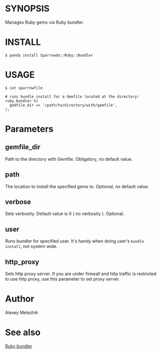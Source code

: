 # SYNOPSIS

Manages Ruby gems via Ruby bundler.

# INSTALL

    $ panda install Sparrowdo::Ruby::Bundler

# USAGE

    $ cat sparrowfile

    # runs bundle install for a Gemfile located at the directory:
    ruby_bundler %(
      gemfile_dir => '/path/to/directory/with/gemfile',
    );


# Parameters


## gemfile_dir

Path to the directory with Gemfile. Obligatory, no default value.


## path

The location to install the specified gems to. Optional, no default value.


## verbose

Sets verbosity. Default value is 0 ( no verbosity ). Optional.

## user

Runs bundler for specified user. It's handy when doing user's `bundle install`, not system wide.

## http_proxy

Sets http proxy server. If you are under firewall and http traffic is restricted to use http proxy,
use this parameter to set proxy server.


# Author

Alexey Melezhik


# See also

[Ruby bundler](http://bundler.io)
